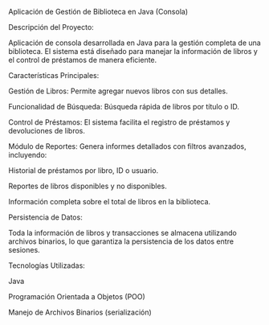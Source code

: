 Aplicación de Gestión de Biblioteca en Java (Consola)

Descripción del Proyecto:

Aplicación de consola desarrollada en Java para la gestión completa de una biblioteca. El sistema está diseñado para manejar la información de libros y el control de préstamos de manera eficiente.

Características Principales:

Gestión de Libros: Permite agregar nuevos libros con sus detalles.

Funcionalidad de Búsqueda: Búsqueda rápida de libros por título o ID.

Control de Préstamos: El sistema facilita el registro de préstamos y devoluciones de libros.

Módulo de Reportes: Genera informes detallados con filtros avanzados, incluyendo:

Historial de préstamos por libro, ID o usuario.

Reportes de libros disponibles y no disponibles.

Información completa sobre el total de libros en la biblioteca.

Persistencia de Datos:

Toda la información de libros y transacciones se almacena utilizando archivos binarios, lo que garantiza la persistencia de los datos entre sesiones.

Tecnologías Utilizadas:

Java

Programación Orientada a Objetos (POO)

Manejo de Archivos Binarios (serialización)
